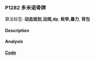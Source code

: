 ### P1282 多米诺骨牌

算法标签: **动态规划,动规,dp**, **枚举,暴力**, **背包**


#### Description

#### Analysis

#### [Code](../cpp/p1282.cpp) 

